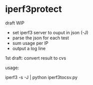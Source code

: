 # iperf3protect

draft WIP

 - set iperf3 server to ouput in json (-J)
 - parse the json for each test
 - sum usage per IP
 - output a log line
 
1st draft: convert result to cvs

usage:

iperf3 -s -J | python iperf3tocsv.py


 
